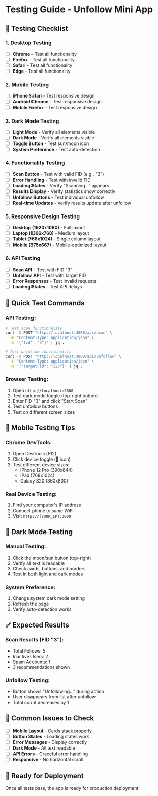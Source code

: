 # Testing Guide - Unfollow Mini App

## 🧪 **Testing Checklist**

### **1. Desktop Testing**
- [ ] **Chrome** - Test all functionality
- [ ] **Firefox** - Test all functionality  
- [ ] **Safari** - Test all functionality
- [ ] **Edge** - Test all functionality

### **2. Mobile Testing**
- [ ] **iPhone Safari** - Test responsive design
- [ ] **Android Chrome** - Test responsive design
- [ ] **Mobile Firefox** - Test responsive design

### **3. Dark Mode Testing**
- [ ] **Light Mode** - Verify all elements visible
- [ ] **Dark Mode** - Verify all elements visible
- [ ] **Toggle Button** - Test sun/moon icon
- [ ] **System Preference** - Test auto-detection

### **4. Functionality Testing**
- [ ] **Scan Button** - Test with valid FID (e.g., "3")
- [ ] **Error Handling** - Test with invalid FID
- [ ] **Loading States** - Verify "Scanning..." appears
- [ ] **Results Display** - Verify statistics show correctly
- [ ] **Unfollow Buttons** - Test individual unfollow
- [ ] **Real-time Updates** - Verify results update after unfollow

### **5. Responsive Design Testing**
- [ ] **Desktop (1920x1080)** - Full layout
- [ ] **Laptop (1366x768)** - Medium layout
- [ ] **Tablet (768x1024)** - Single column layout
- [ ] **Mobile (375x667)** - Mobile-optimized layout

### **6. API Testing**
- [ ] **Scan API** - Test with FID "3"
- [ ] **Unfollow API** - Test with target FID
- [ ] **Error Responses** - Test invalid requests
- [ ] **Loading States** - Test API delays

## 🚀 **Quick Test Commands**

### **API Testing:**
```bash
# Test scan functionality
curl -X POST "http://localhost:3000/api/scan" \
  -H "Content-Type: application/json" \
  -d '{"fid": "3"}' | jq .

# Test unfollow functionality  
curl -X POST "http://localhost:3000/api/unfollow" \
  -H "Content-Type: application/json" \
  -d '{"targetFid": "123"}' | jq .
```

### **Browser Testing:**
1. Open `http://localhost:3000`
2. Test dark mode toggle (top-right button)
3. Enter FID "3" and click "Start Scan"
4. Test unfollow buttons
5. Test on different screen sizes

## 📱 **Mobile Testing Tips**

### **Chrome DevTools:**
1. Open DevTools (F12)
2. Click device toggle (📱 icon)
3. Test different device sizes:
   - iPhone 12 Pro (390x844)
   - iPad (768x1024)
   - Galaxy S20 (360x800)

### **Real Device Testing:**
1. Find your computer's IP address
2. Connect phone to same WiFi
3. Visit `http://[YOUR_IP]:3000`

## 🌙 **Dark Mode Testing**

### **Manual Testing:**
1. Click the moon/sun button (top-right)
2. Verify all text is readable
3. Check cards, buttons, and borders
4. Test in both light and dark modes

### **System Preference:**
1. Change system dark mode setting
2. Refresh the page
3. Verify auto-detection works

## ✅ **Expected Results**

### **Scan Results (FID "3"):**
- Total Follows: 5
- Inactive Users: 2  
- Spam Accounts: 1
- 3 recommendations shown

### **Unfollow Testing:**
- Button shows "Unfollowing..." during action
- User disappears from list after unfollow
- Total count decreases by 1

## 🐛 **Common Issues to Check**

- [ ] **Mobile Layout** - Cards stack properly
- [ ] **Button States** - Loading states work
- [ ] **Error Messages** - Display correctly
- [ ] **Dark Mode** - All text readable
- [ ] **API Errors** - Graceful error handling
- [ ] **Responsive** - No horizontal scroll

## 🚀 **Ready for Deployment**

Once all tests pass, the app is ready for production deployment! 